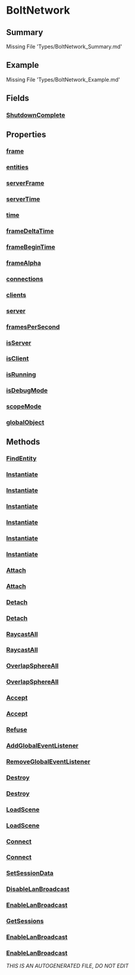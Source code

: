 # BoltNetwork
## Summary
Missing File 'Types/BoltNetwork_Summary.md'
## Example
Missing File 'Types/BoltNetwork_Example.md'
## Fields
### [ShutdownComplete](BoltNetwork/F/ShutdownComplete.md)
## Properties
### [frame](BoltNetwork/P/frame.md)
### [entities](BoltNetwork/P/entities.md)
### [serverFrame](BoltNetwork/P/serverFrame.md)
### [serverTime](BoltNetwork/P/serverTime.md)
### [time](BoltNetwork/P/time.md)
### [frameDeltaTime](BoltNetwork/P/frameDeltaTime.md)
### [frameBeginTime](BoltNetwork/P/frameBeginTime.md)
### [frameAlpha](BoltNetwork/P/frameAlpha.md)
### [connections](BoltNetwork/P/connections.md)
### [clients](BoltNetwork/P/clients.md)
### [server](BoltNetwork/P/server.md)
### [framesPerSecond](BoltNetwork/P/framesPerSecond.md)
### [isServer](BoltNetwork/P/isServer.md)
### [isClient](BoltNetwork/P/isClient.md)
### [isRunning](BoltNetwork/P/isRunning.md)
### [isDebugMode](BoltNetwork/P/isDebugMode.md)
### [scopeMode](BoltNetwork/P/scopeMode.md)
### [globalObject](BoltNetwork/P/globalObject.md)
## Methods
### [FindEntity](BoltNetwork/M/FindEntity.md)
### [Instantiate](BoltNetwork/M/Instantiate.md)
### [Instantiate](BoltNetwork/M/Instantiate.md)
### [Instantiate](BoltNetwork/M/Instantiate.md)
### [Instantiate](BoltNetwork/M/Instantiate.md)
### [Instantiate](BoltNetwork/M/Instantiate.md)
### [Instantiate](BoltNetwork/M/Instantiate.md)
### [Attach](BoltNetwork/M/Attach.md)
### [Attach](BoltNetwork/M/Attach.md)
### [Detach](BoltNetwork/M/Detach.md)
### [Detach](BoltNetwork/M/Detach.md)
### [RaycastAll](BoltNetwork/M/RaycastAll.md)
### [RaycastAll](BoltNetwork/M/RaycastAll.md)
### [OverlapSphereAll](BoltNetwork/M/OverlapSphereAll.md)
### [OverlapSphereAll](BoltNetwork/M/OverlapSphereAll.md)
### [Accept](BoltNetwork/M/Accept.md)
### [Accept](BoltNetwork/M/Accept.md)
### [Refuse](BoltNetwork/M/Refuse.md)
### [AddGlobalEventListener](BoltNetwork/M/AddGlobalEventListener.md)
### [RemoveGlobalEventListener](BoltNetwork/M/RemoveGlobalEventListener.md)
### [Destroy](BoltNetwork/M/Destroy.md)
### [Destroy](BoltNetwork/M/Destroy.md)
### [LoadScene](BoltNetwork/M/LoadScene.md)
### [LoadScene](BoltNetwork/M/LoadScene.md)
### [Connect](BoltNetwork/M/Connect.md)
### [Connect](BoltNetwork/M/Connect.md)
### [SetSessionData](BoltNetwork/M/SetSessionData.md)
### [DisableLanBroadcast](BoltNetwork/M/DisableLanBroadcast.md)
### [EnableLanBroadcast](BoltNetwork/M/EnableLanBroadcast.md)
### [GetSessions](BoltNetwork/M/GetSessions.md)
### [EnableLanBroadcast](BoltNetwork/M/EnableLanBroadcast.md)
### [EnableLanBroadcast](BoltNetwork/M/EnableLanBroadcast.md)

*THIS IS AN AUTOGENERATED FILE, DO NOT EDIT*
